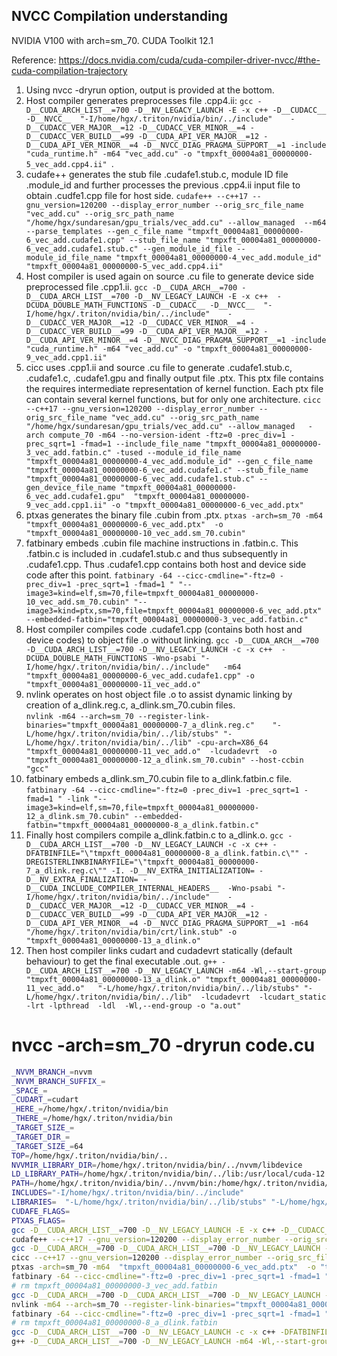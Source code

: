 ## NVCC Compilation understanding
NVIDIA V100 with arch=sm_70. 
CUDA Toolkit 12.1

Reference: https://docs.nvidia.com/cuda/cuda-compiler-driver-nvcc/#the-cuda-compilation-trajectory

1. Using nvcc -dryrun option, output is provided at the bottom.
2. Host compiler generates preprocesses file .cpp4.ii: 
`gcc -D__CUDA_ARCH_LIST__=700 -D__NV_LEGACY_LAUNCH -E -x c++ -D__CUDACC__ -D__NVCC__  "-I/home/hgx/.triton/nvidia/bin/../include"    -D__CUDACC_VER_MAJOR__=12 -D__CUDACC_VER_MINOR__=4 -D__CUDACC_VER_BUILD__=99 -D__CUDA_API_VER_MAJOR__=12 -D__CUDA_API_VER_MINOR__=4 -D__NVCC_DIAG_PRAGMA_SUPPORT__=1 -include "cuda_runtime.h" -m64 "vec_add.cu" -o "tmpxft_00004a81_00000000-5_vec_add.cpp4.ii" `.
3. cudafe++ generates the stub file .cudafe1.stub.c, module ID file .module_id and further processes the previous .cpp4.ii input file to obtain .cudfe1.cpp file for host side.
`cudafe++ --c++17 --gnu_version=120200 --display_error_number --orig_src_file_name "vec_add.cu" --orig_src_path_name "/home/hgx/sundaresan/gpu_trials/vec_add.cu" --allow_managed  --m64 --parse_templates --gen_c_file_name "tmpxft_00004a81_00000000-6_vec_add.cudafe1.cpp" --stub_file_name "tmpxft_00004a81_00000000-6_vec_add.cudafe1.stub.c" --gen_module_id_file --module_id_file_name "tmpxft_00004a81_00000000-4_vec_add.module_id" "tmpxft_00004a81_00000000-5_vec_add.cpp4.ii"`
4. Host compiler is used again on source .cu file to generate device side preprocessed file .cpp1.ii.
`gcc -D__CUDA_ARCH__=700 -D__CUDA_ARCH_LIST__=700 -D__NV_LEGACY_LAUNCH -E -x c++  -DCUDA_DOUBLE_MATH_FUNCTIONS -D__CUDACC__ -D__NVCC__  "-I/home/hgx/.triton/nvidia/bin/../include"    -D__CUDACC_VER_MAJOR__=12 -D__CUDACC_VER_MINOR__=4 -D__CUDACC_VER_BUILD__=99 -D__CUDA_API_VER_MAJOR__=12 -D__CUDA_API_VER_MINOR__=4 -D__NVCC_DIAG_PRAGMA_SUPPORT__=1 -include "cuda_runtime.h" -m64 "vec_add.cu" -o "tmpxft_00004a81_00000000-9_vec_add.cpp1.ii"`
5. cicc uses .cpp1.ii and source .cu file to generate .cudafe1.stub.c, .cudafe1.c, .cudafe1.gpu and finally output file .ptx. This ptx file contains the requires intermediate representation of kernel function. Each ptx file can contain several kernel functions, but for only one architecture.
`cicc --c++17 --gnu_version=120200 --display_error_number --orig_src_file_name "vec_add.cu" --orig_src_path_name "/home/hgx/sundaresan/gpu_trials/vec_add.cu" --allow_managed   -arch compute_70 -m64 --no-version-ident -ftz=0 -prec_div=1 -prec_sqrt=1 -fmad=1 --include_file_name "tmpxft_00004a81_00000000-3_vec_add.fatbin.c" -tused --module_id_file_name "tmpxft_00004a81_00000000-4_vec_add.module_id" --gen_c_file_name "tmpxft_00004a81_00000000-6_vec_add.cudafe1.c" --stub_file_name "tmpxft_00004a81_00000000-6_vec_add.cudafe1.stub.c" --gen_device_file_name "tmpxft_00004a81_00000000-6_vec_add.cudafe1.gpu"  "tmpxft_00004a81_00000000-9_vec_add.cpp1.ii" -o "tmpxft_00004a81_00000000-6_vec_add.ptx"`
6. ptxas generates the binary file .cubin from .ptx.
`ptxas -arch=sm_70 -m64  "tmpxft_00004a81_00000000-6_vec_add.ptx"  -o "tmpxft_00004a81_00000000-10_vec_add.sm_70.cubin" `
7. fatbinary embeds .cubin file machine instructions in .fatbin.c. This .fatbin.c is included in .cudafe1.stub.c and thus subsequently in .cudafe1.cpp. Thus .cudafe1.cpp contains both host and device side code after this point.
`fatbinary -64 --cicc-cmdline="-ftz=0 -prec_div=1 -prec_sqrt=1 -fmad=1 " "--image3=kind=elf,sm=70,file=tmpxft_00004a81_00000000-10_vec_add.sm_70.cubin" "--image3=kind=ptx,sm=70,file=tmpxft_00004a81_00000000-6_vec_add.ptx" --embedded-fatbin="tmpxft_00004a81_00000000-3_vec_add.fatbin.c" `
8. Host compiler compiles code .cudafe1.cpp (contains both host and device codes) to object file .o without linking.
`gcc -D__CUDA_ARCH__=700 -D__CUDA_ARCH_LIST__=700 -D__NV_LEGACY_LAUNCH -c -x c++  -DCUDA_DOUBLE_MATH_FUNCTIONS -Wno-psabi "-I/home/hgx/.triton/nvidia/bin/../include"   -m64 "tmpxft_00004a81_00000000-6_vec_add.cudafe1.cpp" -o "tmpxft_00004a81_00000000-11_vec_add.o"`
9. nvlink operates on host object file .o to assist dynamic linking by creation of a_dlink.reg.c, a_dlink.sm_70.cubin files.  
`nvlink -m64 --arch=sm_70 --register-link-binaries="tmpxft_00004a81_00000000-7_a_dlink.reg.c"    "-L/home/hgx/.triton/nvidia/bin/../lib/stubs" "-L/home/hgx/.triton/nvidia/bin/../lib" -cpu-arch=X86_64 "tmpxft_00004a81_00000000-11_vec_add.o"  -lcudadevrt  -o "tmpxft_00004a81_00000000-12_a_dlink.sm_70.cubin" --host-ccbin "gcc"`
10. fatbinary embeds a_dlink.sm_70.cubin file to a_dlink.fatbin.c file.
`fatbinary -64 --cicc-cmdline="-ftz=0 -prec_div=1 -prec_sqrt=1 -fmad=1 " -link "--image3=kind=elf,sm=70,file=tmpxft_00004a81_00000000-12_a_dlink.sm_70.cubin" --embedded-fatbin="tmpxft_00004a81_00000000-8_a_dlink.fatbin.c" `
11. Finally host compilers compile a_dlink.fatbin.c to a_dlink.o. 
`gcc -D__CUDA_ARCH_LIST__=700 -D__NV_LEGACY_LAUNCH -c -x c++ -DFATBINFILE="\"tmpxft_00004a81_00000000-8_a_dlink.fatbin.c\"" -DREGISTERLINKBINARYFILE="\"tmpxft_00004a81_00000000-7_a_dlink.reg.c\"" -I. -D__NV_EXTRA_INITIALIZATION= -D__NV_EXTRA_FINALIZATION= -D__CUDA_INCLUDE_COMPILER_INTERNAL_HEADERS__  -Wno-psabi "-I/home/hgx/.triton/nvidia/bin/../include"    -D__CUDACC_VER_MAJOR__=12 -D__CUDACC_VER_MINOR__=4 -D__CUDACC_VER_BUILD__=99 -D__CUDA_API_VER_MAJOR__=12 -D__CUDA_API_VER_MINOR__=4 -D__NVCC_DIAG_PRAGMA_SUPPORT__=1 -m64 "/home/hgx/.triton/nvidia/bin/crt/link.stub" -o "tmpxft_00004a81_00000000-13_a_dlink.o"`
12. Then host compiler links cudart and cudadevrt statically (default behaviour) to get the final executable .out.
`g++ -D__CUDA_ARCH_LIST__=700 -D__NV_LEGACY_LAUNCH -m64 -Wl,--start-group "tmpxft_00004a81_00000000-13_a_dlink.o" "tmpxft_00004a81_00000000-11_vec_add.o"   "-L/home/hgx/.triton/nvidia/bin/../lib/stubs" "-L/home/hgx/.triton/nvidia/bin/../lib"  -lcudadevrt  -lcudart_static  -lrt -lpthread  -ldl  -Wl,--end-group -o "a.out"`



# nvcc -arch=sm_70 -dryrun code.cu
```bash
_NVVM_BRANCH_=nvvm
_NVVM_BRANCH_SUFFIX_=
_SPACE_= 
_CUDART_=cudart
_HERE_=/home/hgx/.triton/nvidia/bin
_THERE_=/home/hgx/.triton/nvidia/bin
_TARGET_SIZE_=
_TARGET_DIR_=
_TARGET_SIZE_=64
TOP=/home/hgx/.triton/nvidia/bin/..
NVVMIR_LIBRARY_DIR=/home/hgx/.triton/nvidia/bin/../nvvm/libdevice
LD_LIBRARY_PATH=/home/hgx/.triton/nvidia/bin/../lib:/usr/local/cuda-12.1/lib64:/usr/local/cuda-12.1/extras/CUPTI/lib64::/data/sudarsh2/gurobi/gurobi951/linux64/lib:/data/sudarsh2/gurobi/gurobi951/linux64/lib
PATH=/home/hgx/.triton/nvidia/bin/../nvvm/bin:/home/hgx/.triton/nvidia/bin:/home/hgx/.triton/nvidia/bin:/usr/local/cuda-12.1/bin:/home/hgx/miniforge3/envs/sundaresan/bin:/home/hgx/miniforge3/condabin:/usr/local/sbin:/usr/local/bin:/usr/sbin:/usr/bin:/sbin:/bin:
INCLUDES="-I/home/hgx/.triton/nvidia/bin/../include"  
LIBRARIES=  "-L/home/hgx/.triton/nvidia/bin/../lib/stubs" "-L/home/hgx/.triton/nvidia/bin/../lib"
CUDAFE_FLAGS=
PTXAS_FLAGS=
gcc -D__CUDA_ARCH_LIST__=700 -D__NV_LEGACY_LAUNCH -E -x c++ -D__CUDACC__ -D__NVCC__  "-I/home/hgx/.triton/nvidia/bin/../include"    -D__CUDACC_VER_MAJOR__=12 -D__CUDACC_VER_MINOR__=4 -D__CUDACC_VER_BUILD__=99 -D__CUDA_API_VER_MAJOR__=12 -D__CUDA_API_VER_MINOR__=4 -D__NVCC_DIAG_PRAGMA_SUPPORT__=1 -include "cuda_runtime.h" -m64 "vec_add.cu" -o "tmpxft_00004a81_00000000-5_vec_add.cpp4.ii" 
cudafe++ --c++17 --gnu_version=120200 --display_error_number --orig_src_file_name "vec_add.cu" --orig_src_path_name "/home/hgx/sundaresan/gpu_trials/vec_add.cu" --allow_managed  --m64 --parse_templates --gen_c_file_name "tmpxft_00004a81_00000000-6_vec_add.cudafe1.cpp" --stub_file_name "tmpxft_00004a81_00000000-6_vec_add.cudafe1.stub.c" --gen_module_id_file --module_id_file_name "tmpxft_00004a81_00000000-4_vec_add.module_id" "tmpxft_00004a81_00000000-5_vec_add.cpp4.ii" 
gcc -D__CUDA_ARCH__=700 -D__CUDA_ARCH_LIST__=700 -D__NV_LEGACY_LAUNCH -E -x c++  -DCUDA_DOUBLE_MATH_FUNCTIONS -D__CUDACC__ -D__NVCC__  "-I/home/hgx/.triton/nvidia/bin/../include"    -D__CUDACC_VER_MAJOR__=12 -D__CUDACC_VER_MINOR__=4 -D__CUDACC_VER_BUILD__=99 -D__CUDA_API_VER_MAJOR__=12 -D__CUDA_API_VER_MINOR__=4 -D__NVCC_DIAG_PRAGMA_SUPPORT__=1 -include "cuda_runtime.h" -m64 "vec_add.cu" -o "tmpxft_00004a81_00000000-9_vec_add.cpp1.ii" 
cicc --c++17 --gnu_version=120200 --display_error_number --orig_src_file_name "vec_add.cu" --orig_src_path_name "/home/hgx/sundaresan/gpu_trials/vec_add.cu" --allow_managed   -arch compute_70 -m64 --no-version-ident -ftz=0 -prec_div=1 -prec_sqrt=1 -fmad=1 --include_file_name "tmpxft_00004a81_00000000-3_vec_add.fatbin.c" -tused --module_id_file_name "tmpxft_00004a81_00000000-4_vec_add.module_id" --gen_c_file_name "tmpxft_00004a81_00000000-6_vec_add.cudafe1.c" --stub_file_name "tmpxft_00004a81_00000000-6_vec_add.cudafe1.stub.c" --gen_device_file_name "tmpxft_00004a81_00000000-6_vec_add.cudafe1.gpu"  "tmpxft_00004a81_00000000-9_vec_add.cpp1.ii" -o "tmpxft_00004a81_00000000-6_vec_add.ptx"
ptxas -arch=sm_70 -m64  "tmpxft_00004a81_00000000-6_vec_add.ptx"  -o "tmpxft_00004a81_00000000-10_vec_add.sm_70.cubin" 
fatbinary -64 --cicc-cmdline="-ftz=0 -prec_div=1 -prec_sqrt=1 -fmad=1 " "--image3=kind=elf,sm=70,file=tmpxft_00004a81_00000000-10_vec_add.sm_70.cubin" "--image3=kind=ptx,sm=70,file=tmpxft_00004a81_00000000-6_vec_add.ptx" --embedded-fatbin="tmpxft_00004a81_00000000-3_vec_add.fatbin.c" 
# rm tmpxft_00004a81_00000000-3_vec_add.fatbin
gcc -D__CUDA_ARCH__=700 -D__CUDA_ARCH_LIST__=700 -D__NV_LEGACY_LAUNCH -c -x c++  -DCUDA_DOUBLE_MATH_FUNCTIONS -Wno-psabi "-I/home/hgx/.triton/nvidia/bin/../include"   -m64 "tmpxft_00004a81_00000000-6_vec_add.cudafe1.cpp" -o "tmpxft_00004a81_00000000-11_vec_add.o" 
nvlink -m64 --arch=sm_70 --register-link-binaries="tmpxft_00004a81_00000000-7_a_dlink.reg.c"    "-L/home/hgx/.triton/nvidia/bin/../lib/stubs" "-L/home/hgx/.triton/nvidia/bin/../lib" -cpu-arch=X86_64 "tmpxft_00004a81_00000000-11_vec_add.o"  -lcudadevrt  -o "tmpxft_00004a81_00000000-12_a_dlink.sm_70.cubin" --host-ccbin "gcc"
fatbinary -64 --cicc-cmdline="-ftz=0 -prec_div=1 -prec_sqrt=1 -fmad=1 " -link "--image3=kind=elf,sm=70,file=tmpxft_00004a81_00000000-12_a_dlink.sm_70.cubin" --embedded-fatbin="tmpxft_00004a81_00000000-8_a_dlink.fatbin.c" 
# rm tmpxft_00004a81_00000000-8_a_dlink.fatbin
gcc -D__CUDA_ARCH_LIST__=700 -D__NV_LEGACY_LAUNCH -c -x c++ -DFATBINFILE="\"tmpxft_00004a81_00000000-8_a_dlink.fatbin.c\"" -DREGISTERLINKBINARYFILE="\"tmpxft_00004a81_00000000-7_a_dlink.reg.c\"" -I. -D__NV_EXTRA_INITIALIZATION= -D__NV_EXTRA_FINALIZATION= -D__CUDA_INCLUDE_COMPILER_INTERNAL_HEADERS__  -Wno-psabi "-I/home/hgx/.triton/nvidia/bin/../include"    -D__CUDACC_VER_MAJOR__=12 -D__CUDACC_VER_MINOR__=4 -D__CUDACC_VER_BUILD__=99 -D__CUDA_API_VER_MAJOR__=12 -D__CUDA_API_VER_MINOR__=4 -D__NVCC_DIAG_PRAGMA_SUPPORT__=1 -m64 "/home/hgx/.triton/nvidia/bin/crt/link.stub" -o "tmpxft_00004a81_00000000-13_a_dlink.o" 
g++ -D__CUDA_ARCH_LIST__=700 -D__NV_LEGACY_LAUNCH -m64 -Wl,--start-group "tmpxft_00004a81_00000000-13_a_dlink.o" "tmpxft_00004a81_00000000-11_vec_add.o"   "-L/home/hgx/.triton/nvidia/bin/../lib/stubs" "-L/home/hgx/.triton/nvidia/bin/../lib"  -lcudadevrt  -lcudart_static  -lrt -lpthread  -ldl  -Wl,--end-group -o "a.out" 
```
